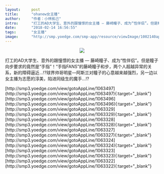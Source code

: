 ```yaml
---
layout:     post
title:      "ohanew女主播"
author:     "作者：小林拓己"
intro:      "打工的AD大学生、意外的跟憧憬的女主播 — 藤崎瞳子、成为“性伴侣”。但是瞳子向步要求的竟然是“手指”！“手指FANS”的藤崎瞳子和步，两个人超越异常的关系，新的障碍逼近…!?球界帅哥明星—阿斯兰对瞳子的心意越来越强烈，另一边以女主播为志愿的淳美，陷进同级生的魔手…!?"
date:       "2018-02-14 16:56:55"
tags:       "女主播"
image:      "http://smp.yoedge.com/smp-app/resource/viewImage/1002140appline.png"
---
```

<div style="text-align: center">
<p><img src="http://smp.yoedge.com/smp-app/resource/viewImage/1002140appline.png"/></p>
</div>
<p class="post-meta">
<span>打工的AD大学生、意外的跟憧憬的女主播 — 藤崎瞳子、成为“性伴侣”。但是瞳子向步要求的竟然是“手指”！“手指FANS”的藤崎瞳子和步，两个人超越异常的关系，新的障碍逼近…!?球界帅哥明星—阿斯兰对瞳子的心意越来越强烈，另一边以女主播为志愿的淳美，陷进同级生的魔手…!?</span>
</p>
[http://smp3.yoedge.com/view/gotoAppLine/1063497](http://smp3.yoedge.com/view/gotoAppLine/1063497){:target="_blank"}
[http://smp3.yoedge.com/view/gotoAppLine/1063496](http://smp3.yoedge.com/view/gotoAppLine/1063496){:target="_blank"}
[http://smp3.yoedge.com/view/gotoAppLine/1063329](http://smp3.yoedge.com/view/gotoAppLine/1063329){:target="_blank"}
[http://smp3.yoedge.com/view/gotoAppLine/1063328](http://smp3.yoedge.com/view/gotoAppLine/1063328){:target="_blank"}
[http://smp3.yoedge.com/view/gotoAppLine/1063327](http://smp3.yoedge.com/view/gotoAppLine/1063327){:target="_blank"}
[http://smp3.yoedge.com/view/gotoAppLine/1063324](http://smp3.yoedge.com/view/gotoAppLine/1063324){:target="_blank"}
[http://smp3.yoedge.com/view/gotoAppLine/1063323](http://smp3.yoedge.com/view/gotoAppLine/1063323){:target="_blank"}
[http://smp3.yoedge.com/view/gotoAppLine/1063322](http://smp3.yoedge.com/view/gotoAppLine/1063322){:target="_blank"}


